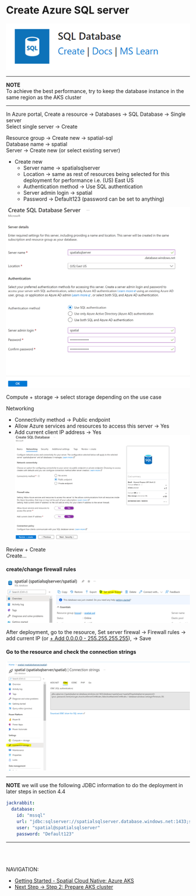 # Create Azure SQL server

![SQL database](images/sql-database.png "SQL database")

---
**NOTE**\
To achieve the best performance, try to keep the database instance in the same region as the AKS cluster

---

In Azure portal, Create a resource → Databases → SQL Database → Single server\
Select single server → Create


Resource group → Create new → spatial-sql\
Database name → spatial\
Server → Create new (or select existing server)

-   Create new
    -   Server name → spatialsqlserver
    -   Location → same as rest of resources being selected for this
        deployment for performance i.e. (US) East US
    -   Authentication method → Use SQL authentication
    -   Server admin login → spatial
    -   Password → Default123 (password can be set to anything)



![create SQL database](images/create-sql-server.png "create SQL database")

Compute + storage → select storage depending on the use case

Networking 
  - Connectivity method → Public endpoint
  - Allow Azure services and resources to access this server → Yes
  - Add current client IP address → Yes
![create SQL database networking](images/sql-database-networking.png "SQL database networking")


Review + Create\
Create...

#### create/change firewall rules

![create SQL firewall rules](images/sql-firewall-rules.png "create SQL firewall rules")

After deployment, go to the resource, Set server firewal → Firewall
rules → add current IP (or [+ Add 0.0.0.0 -
255.255.255.255]()), → Save


#### Go to the resource and check the connection strings

![SQL server connection string](images/sql-server-connection-string.PNG "SQL server connection string")

---
**NOTE**
we will use the following JDBC information to do the deployment in later steps in section 4.4
```yaml
jackrabbit:
  database:
    id: "mssql"
    url: "jdbc:sqlserver://spatialsqlserver.database.windows.net:1433;selectMethod=cursor;authentication=SqlPassword;Database=spatial;encrypt=false;trustServerCertificate=true"
    user: "spatial@spatialsqlserver"
    password: "Default123"
```

---

\
\
\
NAVIGATION:

- [Getting Started - Spatial Cloud Native: Azure AKS](README.md)
- [Next Step -> Step 2: Prepare AKS cluster](prepare_aks_cluster.md)
